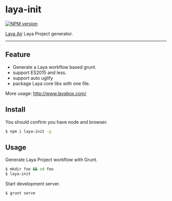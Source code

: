 # laya-init

[![NPM version](https://img.shields.io/npm/v/antd-init.svg?style=flat)](https://npmjs.org/package/antd-init)

[Laya Air](http://www.layabox.com) Laya Project generator.

----

## Feature

- Generate a Laya workflow based grunt.
- support ES2015 and less.
- support auto uglify 
- package Laya core libs with one file.


More usage: http://www.layabox.com/

## Install

You should confirm you have node and browser.

```bash
$ npm i laya-init -g
```

## Usage

Generate Laya Project workflow with Grunt.

```bash
$ mkdir foo && cd foo
$ laya-init

```

Start development server.

```bash
$ grunt serve
```


